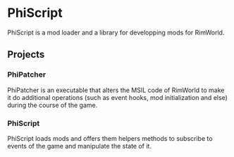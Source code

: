 # PhiScript
PhiScript is a mod loader and a library for developping mods for RimWorld.

## Projects
### PhiPatcher
PhiPatcher is an executable that alters the MSIL code of RimWorld to make it do
additional operations (such as event hooks, mod initialization and else) during
the course of the game.

### PhiScript
PhiScript loads mods and offers them helpers methods to subscribe to events of the game
and manipulate the state of it.

